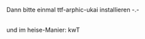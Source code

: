 <html><body><p>Dann bitte einmal ttf-arphic-ukai installieren -.-<br>

<br>

und im heise-Manier: kwT</p></body></html>